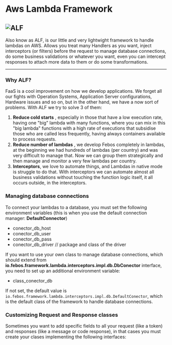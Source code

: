 
# Aws Lambda Framework
![ALF](https://www.diariodejerez.es/2018/08/02/television/extraterrestre-Alf-regresara-television-version_1269183655_87631852_667x375.jpg)
---
Also know as ALF, is our little and very lightwight framework to handle lambdas on AWS. Allows you treat many Handlers as you want, inject interceptors (or filters) before the request to manage database connections,  do some business validations or whatever you want, even you can intercept responses to attach more data to them or do some transformations.

---
### Why ALF?
FaaS is a cool improvement on how we develop applications. We forget all our fights with Operation Systems, Application Server configurations, Hardware issues and so on, but in the other hand, we have a now sort of problems. With ALF we try to solve 3 of them:

1.  **Reduce cold starts** , especially in those that have a low execution rate, having one "big" lambda with many functions, where you can mix in this "big lambda" functions with a high rate of executions that subsidise those who are called less frequently, having always containers available to process requests.
2.  **Reduce number of lambdas** , we develop Febos completely in lambdas, at the beginning we had hundreds of lambdas (per country) and was very difficult to manage that. Now we can group them strategically and then manage and monitor a very few lambdas per country.
3.  **Interceptors**, we love to automate things, and Lambdas in native mode is struggle to do that. With interceptors we can automate almost all business validations without touching the function logic itself, it all occurs outside, in the interceptors.

### Managing database connections
To connect your lambdas to a database, you must set the following environment variables (this is when you use the default connection manager: **DefaultConnector**)

* conector_db_host  
* conector_db_user 
* conector_db_pass 
* conector_db_driver // package and class of the driver

If you want to use your own class to manage database connections, which should extend from **io.febos.framework.lambda.interceptors.impl.db.DbConector** interface, you need to set up an additional environment variable:

* class_conector_db

If not set, the default value is `io.febos.framework.lambda.interceptors.impl.db.DefaultConector`, which is the default class of the framework to handle database connections.

### Customizing Request and Response classes
Sometimes you want to add specific fields to all your request (like a token) and responses (like a message or code response), in that cases you must create your clases implementing the following interfaces:
